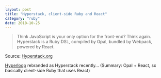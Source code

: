 ```yaml
---
layout: post
title: "Hyperstack, client-side Ruby and React"
category: "ruby"
date: 2018-10-25
---
```


> Think JavaScript is your only option for the front-end? Think again. Hyperstack is a Ruby DSL, compiled by Opal, bundled by Webpack, powered by React.

Source: [Hyperstack.org](https://hyperstack.org/)

[Hyperloop](http://ruby-hyperloop.org/) rebranded as Hyperstack recently...  (Summary: Opal + React, so basically client-side Ruby that uses React)
